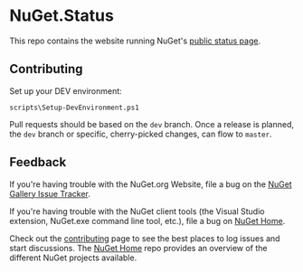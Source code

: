 # NuGet.Status

This repo contains the website running NuGet's [public status page](https://status.nuget.org).

## Contributing

Set up your DEV environment:

```scripts\Setup-DevEnvironment.ps1```

Pull requests should be based on the `dev` branch. Once a release is planned, the `dev` branch or specific, cherry-picked changes, can flow to `master`.

## Feedback

If you're having trouble with the NuGet.org Website, file a bug on the [NuGet Gallery Issue Tracker](https://github.com/nuget/NuGetGallery/issues). 

If you're having trouble with the NuGet client tools (the Visual Studio extension, NuGet.exe command line tool, etc.), file a bug on [NuGet Home](https://github.com/nuget/home/issues).

Check out the [contributing](http://docs.nuget.org/contribute) page to see the best places to log issues and start discussions. The [NuGet Home](https://github.com/NuGet/Home) repo provides an overview of the different NuGet projects available.